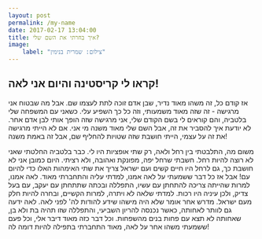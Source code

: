 ```yaml
---
layout: post
permalink: /my-name
date: 2017-02-17 13:04:00
title: איך בחרתי את השם שלי?
image:
    label: "צילום: שמרית בנימין"
---
```


## קראו לי קריסטינה והיום אני לאה!

אז קודם כל, זה משהו מאוד נדיר, שבן אדם זוכה לתת לעצמו שם. אבל מה שבטוח אני מרגישה - זה שזה מאוד משמעותי, וזה כל כך השפיע עלי. כשאני עם המשפחה שלי בלטביה, והם קוראים לי בשם הקודם שלי, אני מרגישה שזה הופך אותי לבן אדם אחר. לא יודעת איך להסביר את זה, אבל השם שלי מאוד משנה מי אני. אם לא הייתי מרגישה את זה על עצמי, הייתי חושבת שזה שטויות להחליף שם, אבל זה באמת משנה!

משום מה, התלבטתי בין רחל ולאה, רק שתי אופציות היו לי. כבר בלטביה החלטתי שאני לא רוצה להיות רחל. חשבתי שרחל יפה, מפונקת ואהובה, ולא רציתי. היום כמובן אני לא חושבת כך, גם לרחל היו חיים קשים ועם ישראל צריך את שתי האימהות האלו כדי להיום עם!
אבל אז כל דבר ששמעתי על לאה אמנו, למדתי עליה והתחברתי מאוד.
לאה אמנו, למרות שהייתה צריכה להתחתן עם עשיו, התפללה ובכתה שתתחתן עם יעקב, עם בעל צדיק, ולכן עיניה היו רכות. למדתי שלאה לא ויתרה, למרות הקשיים, ובחרה להיות חלק מעם ישראל. מדרש אחר אומר שלא היה מישהו שידע להודות לה' לפני לאה. לאה ידעה גם לוותר לאחותה, כאשר נכנסה להריון השביעי, והתפללה שזו תהיה בת ולא בן, שאחותה לא תצא עם פחות בנים מהשפחות.
וכל דבר כזה מאוד דיבר אלי, וכל פעם ששמעתי משהו אחר על לאה, מאוד התחברתי בתפילה להיות דומה לה!
